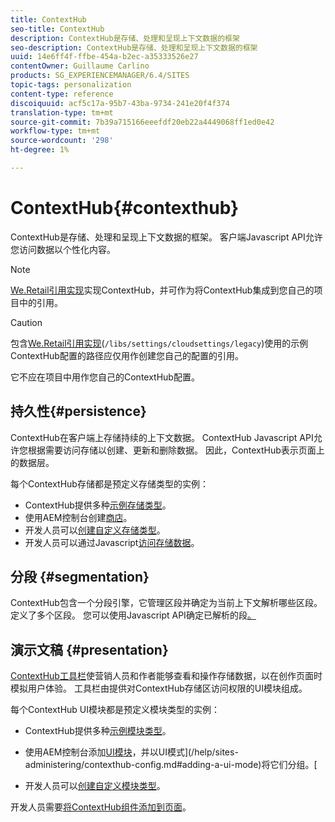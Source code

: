 ```yaml
---
title: ContextHub
seo-title: ContextHub
description: ContextHub是存储、处理和呈现上下文数据的框架
seo-description: ContextHub是存储、处理和呈现上下文数据的框架
uuid: 14e6ff4f-ffbe-454a-b2ec-a35333526e27
contentOwner: Guillaume Carlino
products: SG_EXPERIENCEMANAGER/6.4/SITES
topic-tags: personalization
content-type: reference
discoiquuid: acf5c17a-95b7-43ba-9734-241e20f4f374
translation-type: tm+mt
source-git-commit: 7b39a715166eeefdf20eb22a4449068ff1ed0e42
workflow-type: tm+mt
source-wordcount: '298'
ht-degree: 1%

---
```



# ContextHub{#contexthub}

ContextHub是存储、处理和呈现上下文数据的框架。 客户端Javascript API允许您访问数据以个性化内容。

>[!NOTE]
>
>[We.Retail引用实现](/help/sites-developing/we-retail.md)实现ContextHub，并可作为将ContextHub集成到您自己的项目中的引用。

>[!CAUTION]
>
>包含[We.Retail引用实现](/help/sites-developing/we-retail.md)(`/libs/settings/cloudsettings/legacy`)使用的示例ContextHub配置的路径应仅用作创建您自己的配置的引用。
>
>它不应在项目中用作您自己的ContextHub配置。

## 持久性{#persistence}

ContextHub在客户端上存储持续的上下文数据。 ContextHub Javascript API允许您根据需要访问存储以创建、更新和删除数据。 因此，ContextHub表示页面上的数据层。

每个ContextHub存储都是预定义存储类型的实例：

* ContextHub提供多种[示例存储类型](/help/sites-developing/ch-samplestores.md)。
* 使用AEM控制台创建[商店](/help/sites-administering/contexthub-config.md#creating-a-contexthub-store)。
* 开发人员可以[创建自定义存储类型](/help/sites-developing/ch-extend.md#creating-custom-store-candidates)。
* 开发人员可以通过Javascript[访问存储数据](/help/sites-developing/ch-adding.md#interacting-with-contexthub-stores)。

## 分段 {#segmentation}

ContextHub包含一个分段引擎，它管理区段并确定为当前上下文解析哪些区段。 定义了多个区段。 您可以使用Javascript API确定已解析的段[。](/help/sites-developing/ch-adding.md#determining-resolved-contexthub-segments)

## 演示文稿 {#presentation}

[ContextHub工具栏](/help/sites-authoring/ch-previewing.md)使营销人员和作者能够查看和操作存储数据，以在创作页面时模拟用户体验。 工具栏由提供对ContextHub存储区访问权限的UI模块组成。

每个ContextHub UI模块都是预定义模块类型的实例：

* ContextHub提供多种[示例模块类型](/help/sites-developing/ch-samplemodules.md)。
* 使用AEM控制台添加[UI模块](/help/sites-administering/contexthub-config.md#adding-a-ui-module)，并以UI模式](/help/sites-administering/contexthub-config.md#adding-a-ui-mode)将它们分组。[

* 开发人员可以[创建自定义模块类型](/help/sites-developing/ch-extend.md#creating-contexthub-ui-module-types)。

开发人员需要[将ContextHub组件添加到页面](/help/sites-developing/ch-adding.md)。
